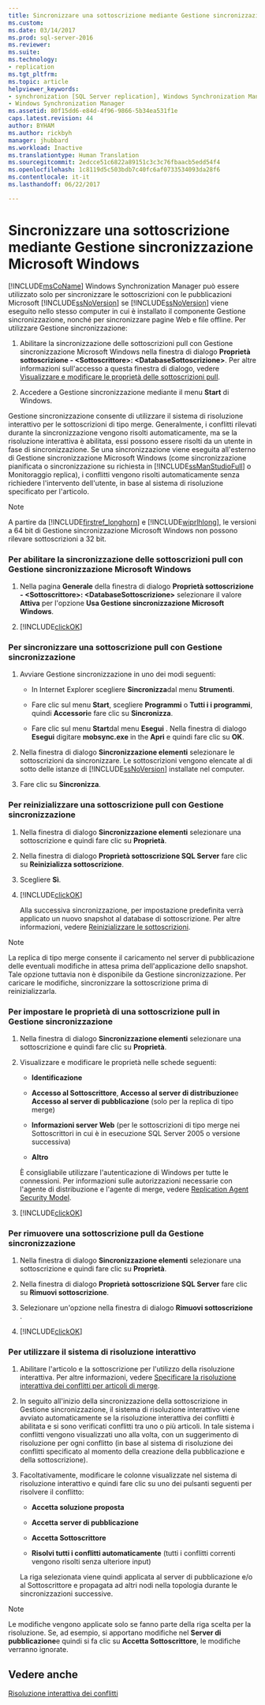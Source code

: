 ```yaml
---
title: Sincronizzare una sottoscrizione mediante Gestione sincronizzazione Microsoft Windows | Microsoft Docs
ms.custom: 
ms.date: 03/14/2017
ms.prod: sql-server-2016
ms.reviewer: 
ms.suite: 
ms.technology:
- replication
ms.tgt_pltfrm: 
ms.topic: article
helpviewer_keywords:
- synchronization [SQL Server replication], Windows Synchronization Manager
- Windows Synchronization Manager
ms.assetid: 80f15dd6-e84d-4f96-9866-5b34ea531f1e
caps.latest.revision: 44
author: BYHAM
ms.author: rickbyh
manager: jhubbard
ms.workload: Inactive
ms.translationtype: Human Translation
ms.sourcegitcommit: 2edcce51c6822a89151c3c3c76fbaacb5edd54f4
ms.openlocfilehash: 1c8119d5c503bdb7c40fc6af0733534093da28f6
ms.contentlocale: it-it
ms.lasthandoff: 06/22/2017

---
```

# <a name="synchronize-a-subscription-using-windows-synchronization-manager"></a>Sincronizzare una sottoscrizione mediante Gestione sincronizzazione Microsoft Windows
  [!INCLUDE[msCoName](../../includes/msconame-md.md)] Windows Synchronization Manager può essere utilizzato solo per sincronizzare le sottoscrizioni con le pubblicazioni Microsoft [!INCLUDE[ssNoVersion](../../includes/ssnoversion-md.md)] se [!INCLUDE[ssNoVersion](../../includes/ssnoversion-md.md)] viene eseguito nello stesso computer in cui è installato il componente Gestione sincronizzazione, nonché per sincronizzare pagine Web e file offline. Per utilizzare Gestione sincronizzazione:  
  
1.  Abilitare la sincronizzazione delle sottoscrizioni pull con Gestione sincronizzazione Microsoft Windows nella finestra di dialogo **Proprietà sottoscrizione - \<Sottoscrittore>: \<DatabaseSottoscrizione>**. Per altre informazioni sull'accesso a questa finestra di dialogo, vedere [Visualizzare e modificare le proprietà delle sottoscrizioni pull](../../relational-databases/replication/view-and-modify-pull-subscription-properties.md).  
  
2.  Accedere a Gestione sincronizzazione mediante il menu **Start** di Windows.  
  
 Gestione sincronizzazione consente di utilizzare il sistema di risoluzione interattivo per le sottoscrizioni di tipo merge. Generalmente, i conflitti rilevati durante la sincronizzazione vengono risolti automaticamente, ma se la risoluzione interattiva è abilitata, essi possono essere risolti da un utente in fase di sincronizzazione. Se una sincronizzazione viene eseguita all'esterno di Gestione sincronizzazione Microsoft Windows (come sincronizzazione pianificata o sincronizzazione su richiesta in [!INCLUDE[ssManStudioFull](../../includes/ssmanstudiofull-md.md)] o Monitoraggio replica), i conflitti vengono risolti automaticamente senza richiedere l'intervento dell'utente, in base al sistema di risoluzione specificato per l'articolo.  
  
> [!NOTE]  
>  A partire da [!INCLUDE[firstref_longhorn](../../includes/firstref-longhorn-md.md)] e [!INCLUDE[wiprlhlong](../../includes/wiprlhlong-md.md)], le versioni a 64 bit di Gestione sincronizzazione Microsoft Windows non possono rilevare sottoscrizioni a 32 bit.  
  
### <a name="to-enable-the-synchronization-of-pull-subscriptions-with-windows-synchronization-manager"></a>Per abilitare la sincronizzazione delle sottoscrizioni pull con Gestione sincronizzazione Microsoft Windows  
  
1.  Nella pagina **Generale** della finestra di dialogo **Proprietà sottoscrizione - \<Sottoscrittore>: \<DatabaseSottoscrizione>** selezionare il valore **Attiva** per l'opzione **Usa Gestione sincronizzazione Microsoft Windows**.  
  
2.  [!INCLUDE[clickOK](../../includes/clickok-md.md)]  
  
### <a name="to-synchronize-a-pull-subscription-with-synchronization-manager"></a>Per sincronizzare una sottoscrizione pull con Gestione sincronizzazione  
  
1.  Avviare Gestione sincronizzazione in uno dei modi seguenti:  
  
    -   In Internet Explorer scegliere **Sincronizza**dal menu **Strumenti**.  
  
    -   Fare clic sul menu **Start**, scegliere **Programmi** o **Tutti i i programmi**, quindi **Accessori**e fare clic su **Sincronizza**.  
  
    -   Fare clic sul menu **Start**dal menu **Esegui** . Nella finestra di dialogo **Esegui** digitare **mobsync.exe** in the **Apri** e quindi fare clic su **OK**.  
  
2.  Nella finestra di dialogo **Sincronizzazione elementi** selezionare le sottoscrizioni da sincronizzare. Le sottoscrizioni vengono elencate al di sotto delle istanze di [!INCLUDE[ssNoVersion](../../includes/ssnoversion-md.md)] installate nel computer.  
  
3.  Fare clic su **Sincronizza**.  
  
### <a name="to-reinitialize-a-pull-subscription-with-synchronization-manager"></a>Per reinizializzare una sottoscrizione pull con Gestione sincronizzazione  
  
1.  Nella finestra di dialogo **Sincronizzazione elementi** selezionare una sottoscrizione e quindi fare clic su **Proprietà**.  
  
2.  Nella finestra di dialogo **Proprietà sottoscrizione SQL Server** fare clic su **Reinizializza sottoscrizione**.  
  
3.  Scegliere **Sì**.  
  
4.  [!INCLUDE[clickOK](../../includes/clickok-md.md)]  
  
     Alla successiva sincronizzazione, per impostazione predefinita verrà applicato un nuovo snapshot al database di sottoscrizione. Per altre informazioni, vedere [Reinizializzare le sottoscrizioni](../../relational-databases/replication/reinitialize-subscriptions.md).  
  
> [!NOTE]  
>  La replica di tipo merge consente il caricamento nel server di pubblicazione delle eventuali modifiche in attesa prima dell'applicazione dello snapshot. Tale opzione tuttavia non è disponibile da Gestione sincronizzazione. Per caricare le modifiche, sincronizzare la sottoscrizione prima di reinizializzarla.  
  
### <a name="to-set-properties-for-a-pull-subscription-in-synchronization-manager"></a>Per impostare le proprietà di una sottoscrizione pull in Gestione sincronizzazione  
  
1.  Nella finestra di dialogo **Sincronizzazione elementi** selezionare una sottoscrizione e quindi fare clic su **Proprietà**.  
  
2.  Visualizzare e modificare le proprietà nelle schede seguenti:  
  
    -   **Identificazione**  
  
    -   **Accesso al Sottoscrittore**, **Accesso al server di distribuzione**e **Accesso al server di pubblicazione** (solo per la replica di tipo merge)  
  
    -   **Informazioni server Web** (per le sottoscrizioni di tipo merge nei Sottoscrittori in cui è in esecuzione SQL Server 2005 o versione successiva)  
  
    -   **Altro**  
  
     È consigliabile utilizzare l'autenticazione di Windows per tutte le connessioni. Per informazioni sulle autorizzazioni necessarie con l'agente di distribuzione e l'agente di merge, vedere [Replication Agent Security Model](../../relational-databases/replication/security/replication-agent-security-model.md).  
  
3.  [!INCLUDE[clickOK](../../includes/clickok-md.md)]  
  
### <a name="to-remove-a-pull-subscription-from-synchronization-manager"></a>Per rimuovere una sottoscrizione pull da Gestione sincronizzazione  
  
1.  Nella finestra di dialogo **Sincronizzazione elementi** selezionare una sottoscrizione e quindi fare clic su **Proprietà**.  
  
2.  Nella finestra di dialogo **Proprietà sottoscrizione SQL Server** fare clic su **Rimuovi sottoscrizione**.  
  
3.  Selezionare un'opzione nella finestra di dialogo **Rimuovi sottoscrizione** .  
  
4.  [!INCLUDE[clickOK](../../includes/clickok-md.md)]  
  
### <a name="to-use-the-interactive-resolver"></a>Per utilizzare il sistema di risoluzione interattivo  
  
1.  Abilitare l'articolo e la sottoscrizione per l'utilizzo della risoluzione interattiva. Per altre informazioni, vedere [Specificare la risoluzione interattiva dei conflitti per articoli di merge](../../relational-databases/replication/publish/specify-interactive-conflict-resolution-for-merge-articles.md).  
  
2.  In seguito all'inizio della sincronizzazione della sottoscrizione in Gestione sincronizzazione, il sistema di risoluzione interattivo viene avviato automaticamente se la risoluzione interattiva dei conflitti è abilitata e si sono verificati conflitti tra uno o più articoli. In tale sistema i conflitti vengono visualizzati uno alla volta, con un suggerimento di risoluzione per ogni conflitto (in base al sistema di risoluzione dei conflitti specificato al momento della creazione della pubblicazione e della sottoscrizione).  
  
3.  Facoltativamente, modificare le colonne visualizzate nel sistema di risoluzione interattivo e quindi fare clic su uno dei pulsanti seguenti per risolvere il conflitto:  
  
    -   **Accetta soluzione proposta**  
  
    -   **Accetta server di pubblicazione**  
  
    -   **Accetta Sottoscrittore**  
  
    -   **Risolvi tutti i conflitti automaticamente** (tutti i conflitti correnti vengono risolti senza ulteriore input)  
  
     La riga selezionata viene quindi applicata al server di pubblicazione e/o al Sottoscrittore e propagata ad altri nodi nella topologia durante le sincronizzazioni successive.  
  
> [!NOTE]  
>  Le modifiche vengono applicate solo se fanno parte della riga scelta per la risoluzione. Se, ad esempio, si apportano modifiche nel **Server di pubblicazione**e quindi si fa clic su **Accetta Sottoscrittore**, le modifiche verranno ignorate.  
  
## <a name="see-also"></a>Vedere anche  
 [Risoluzione interattiva dei conflitti](../../relational-databases/replication/merge/advanced-merge-replication-conflict-interactive-resolution.md)  
  
  

